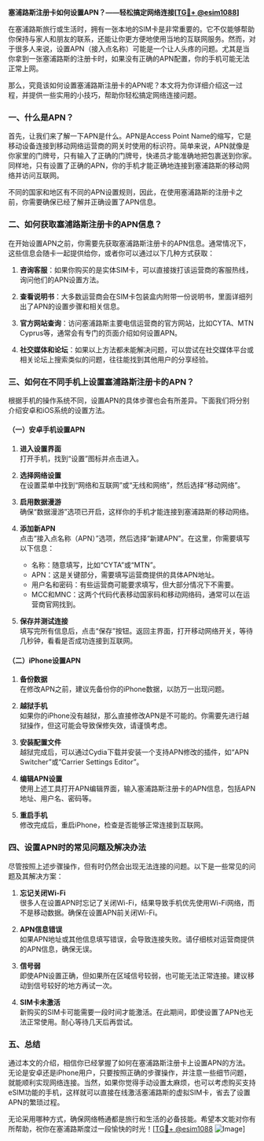 **塞浦路斯注册卡如何设置APN？——轻松搞定网络连接[[TG💪+ @esim1088](https://t.me/s/esim1088)]**

在塞浦路斯旅行或生活时，拥有一张本地的SIM卡是非常重要的。它不仅能够帮助你保持与家人和朋友的联系，还能让你更方便地使用当地的互联网服务。然而，对于很多人来说，设置APN（接入点名称）可能是一个让人头疼的问题。尤其是当你拿到一张塞浦路斯的注册卡时，如果没有正确的APN配置，你的手机可能无法正常上网。

那么，究竟该如何设置塞浦路斯注册卡的APN呢？本文将为你详细介绍这一过程，并提供一些实用的小技巧，帮助你轻松搞定网络连接问题。

### 一、什么是APN？

首先，让我们来了解一下APN是什么。APN是Access Point Name的缩写，它是移动设备连接到移动网络运营商的网关时使用的标识符。简单来说，APN就像是你家里的门牌号，只有输入了正确的门牌号，快递员才能准确地把包裹送到你家。同样地，只有设置了正确的APN，你的手机才能正确地连接到塞浦路斯的移动网络并访问互联网。

不同的国家和地区有不同的APN设置规则，因此，在使用塞浦路斯的注册卡之前，你需要确保已经了解并正确设置了APN信息。

### 二、如何获取塞浦路斯注册卡的APN信息？

在开始设置APN之前，你需要先获取塞浦路斯注册卡的APN信息。通常情况下，这些信息会随卡一起提供给你，或者你可以通过以下几种方式获取：

1. **咨询客服**：如果你购买的是实体SIM卡，可以直接拨打该运营商的客服热线，询问他们的APN设置方法。
   
2. **查看说明书**：大多数运营商会在SIM卡包装盒内附带一份说明书，里面详细列出了APN的设置步骤和相关信息。

3. **官方网站查询**：访问塞浦路斯主要电信运营商的官方网站，比如CYTA、MTN Cyprus等，通常会有专门的页面介绍如何设置APN。

4. **社交媒体和论坛**：如果以上方法都未能解决问题，可以尝试在社交媒体平台或相关论坛上搜索类似的问题，往往能找到其他用户的分享经验。

### 三、如何在不同手机上设置塞浦路斯注册卡的APN？

根据手机的操作系统不同，设置APN的具体步骤也会有所差异。下面我们将分别介绍安卓和iOS系统的设置方法。

#### （一）安卓手机设置APN

1. **进入设置界面**  
   打开手机，找到“设置”图标并点击进入。

2. **选择网络设置**  
   在设置菜单中找到“网络和互联网”或“无线和网络”，然后选择“移动网络”。

3. **启用数据漫游**  
   确保“数据漫游”选项已开启，这样你的手机才能连接到塞浦路斯的移动网络。

4. **添加新APN**  
   点击“接入点名称（APN）”选项，然后选择“新建APN”。在这里，你需要填写以下信息：
   - 名称：随意填写，比如“CYTA”或“MTN”。
   - APN：这是关键部分，需要填写运营商提供的具体APN地址。
   - 用户名和密码：有些运营商可能要求填写，但大部分情况下不需要。
   - MCC和MNC：这两个代码代表移动国家码和移动网络码，通常可以在运营商官网找到。

5. **保存并测试连接**  
   填写完所有信息后，点击“保存”按钮。返回主界面，打开移动网络开关，等待几秒钟，看看是否成功连接到互联网。

#### （二）iPhone设置APN

1. **备份数据**  
   在修改APN之前，建议先备份你的iPhone数据，以防万一出现问题。

2. **越狱手机**  
   如果你的iPhone没有越狱，那么直接修改APN是不可能的。你需要先进行越狱操作，但这可能会导致保修失效，请谨慎考虑。

3. **安装配置文件**  
   越狱完成后，可以通过Cydia下载并安装一个支持APN修改的插件，如“APN Switcher”或“Carrier Settings Editor”。

4. **编辑APN设置**  
   使用上述工具打开APN编辑界面，输入塞浦路斯注册卡的APN信息，包括APN地址、用户名、密码等。

5. **重启手机**  
   修改完成后，重启iPhone，检查是否能够正常连接到互联网。

### 四、设置APN时的常见问题及解决办法

尽管按照上述步骤操作，但有时仍然会出现无法连接的问题。以下是一些常见的问题及其解决方案：

1. **忘记关闭Wi-Fi**  
   很多人在设置APN时忘记了关闭Wi-Fi，结果导致手机优先使用Wi-Fi网络，而不是移动数据。确保在设置APN前关闭Wi-Fi。

2. **APN信息错误**  
   如果APN地址或其他信息填写错误，会导致连接失败。请仔细核对运营商提供的APN信息，确保无误。

3. **信号弱**  
   即使APN设置正确，但如果所在区域信号较弱，也可能无法正常连接。建议移动到信号较好的地方再试一次。

4. **SIM卡未激活**  
   新购买的SIM卡可能需要一段时间才能激活。在此期间，即使设置了APN也无法正常使用。耐心等待几天后再尝试。

### 五、总结

通过本文的介绍，相信你已经掌握了如何在塞浦路斯注册卡上设置APN的方法。无论是安卓还是iPhone用户，只要按照正确的步骤操作，并注意一些细节问题，就能顺利实现网络连接。当然，如果你觉得手动设置太麻烦，也可以考虑购买支持eSIM功能的手机，这样就可以直接在线激活塞浦路斯的虚拟SIM卡，省去了设置APN的繁琐过程。

无论采用哪种方式，确保网络畅通都是旅行和生活的必备技能。希望本文能对你有所帮助，祝你在塞浦路斯度过一段愉快的时光！[[TG💪+ @esim1088](https://t.me/s/esim1088) ![Image](https://i.postimg.cc/4NQfJmqS/Snipaste-2025-05-13-00-14-12.png)]